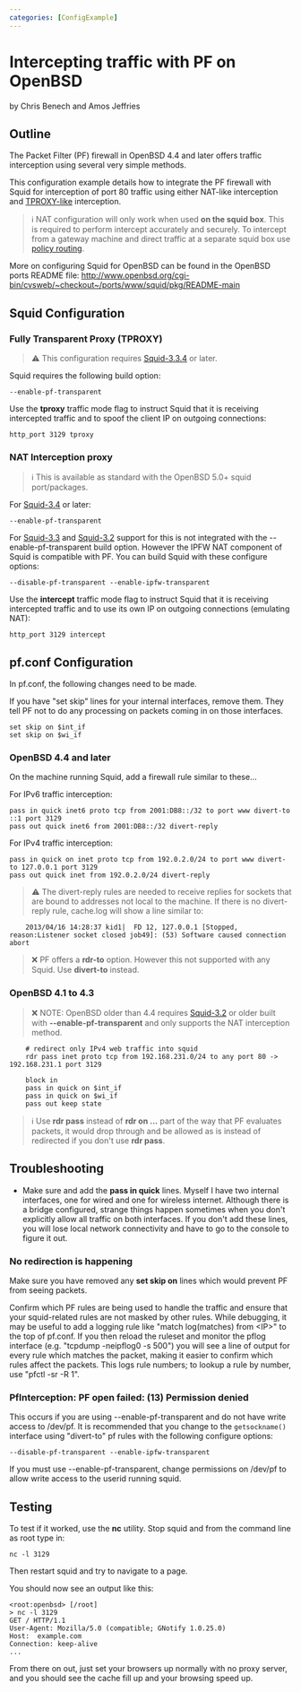 ```yaml
---
categories: [ConfigExample]
---
```

# Intercepting traffic with PF on OpenBSD

by Chris Benech and Amos Jeffries

## Outline

The Packet Filter (PF) firewall in OpenBSD 4.4 and later offers traffic
interception using several very simple methods.

This configuration example details how to integrate the PF firewall with
Squid for interception of port 80 traffic using either NAT-like
interception and [TPROXY-like](/Features/Tproxy4) interception.

> :information_source:
    NAT configuration will only work when used **on the squid
    box**. This is required to perform intercept accurately and securely. To
    intercept from a gateway machine and direct traffic at a separate squid
    box use [policy routing](/ConfigExamples/Intercept/IptablesPolicyRoute).

More on configuring Squid for OpenBSD can be found in the OpenBSD ports
README file: <http://www.openbsd.org/cgi-bin/cvsweb/~checkout~/ports/www/squid/pkg/README-main>

## Squid Configuration

### Fully Transparent Proxy (TPROXY)

> :warning:
    This configuration requires
    [Squid-3.3.4](/Releases/Squid-3.3)
    or later.

Squid requires the following build option:

    --enable-pf-transparent

Use the **tproxy** traffic mode flag to instruct Squid that it is
receiving intercepted traffic and to spoof the client IP on outgoing
connections:

    http_port 3129 tproxy

### NAT Interception proxy

> :information_source:
    This is available as standard with the OpenBSD 5.0+ squid
    port/packages.

For [Squid-3.4](/Releases/Squid-3.4) or later:

    --enable-pf-transparent

For [Squid-3.3](/Releases/Squid-3.3) and [Squid-3.2](/Releases/Squid-3.2)
support for this is not integrated with the --enable-pf-transparent
build option. However the IPFW NAT component of Squid is compatible with
PF. You can build Squid with these configure options:

    --disable-pf-transparent --enable-ipfw-transparent

Use the **intercept** traffic mode flag to instruct Squid that it is
receiving intercepted traffic and to use its own IP on outgoing
connections (emulating NAT):

    http_port 3129 intercept

## pf.conf Configuration

In pf.conf, the following changes need to be made.

If you have "set skip" lines for your internal interfaces, remove them.
They tell PF not to do any processing on packets coming in on those
interfaces.

    set skip on $int_if
    set skip on $wi_if

### OpenBSD 4.4 and later

On the machine running Squid, add a firewall rule similar to these...

For IPv6 traffic interception:

    pass in quick inet6 proto tcp from 2001:DB8::/32 to port www divert-to ::1 port 3129
    pass out quick inet6 from 2001:DB8::/32 divert-reply

For IPv4 traffic interception:

    pass in quick on inet proto tcp from 192.0.2.0/24 to port www divert-to 127.0.0.1 port 3129
    pass out quick inet from 192.0.2.0/24 divert-reply

> :warning:
    The divert-reply rules are needed to receive replies for
    sockets that are bound to addresses not local to the machine. If there
    is no divert-reply rule, cache.log will show a line similar to:

        2013/04/16 14:28:37 kid1|  FD 12, 127.0.0.1 [Stopped, reason:Listener socket closed job49]: (53) Software caused connection abort

> :x:
    PF offers a **rdr-to** option. However this not supported with any
    Squid. Use **divert-to** instead.

### OpenBSD 4.1 to 4.3

> :x:
    NOTE: OpenBSD older than 4.4 requires
    [Squid-3.2](/Releases/Squid-3.2)
    or older built with **--enable-pf-transparent** and only supports
    the NAT interception method.

```
    # redirect only IPv4 web traffic into squid
    rdr pass inet proto tcp from 192.168.231.0/24 to any port 80 -> 192.168.231.1 port 3129
    
    block in
    pass in quick on $int_if
    pass in quick on $wi_if
    pass out keep state
```

> :information_source:
    Use **rdr pass** instead of **rdr on ...** part of the way that PF
    evaluates packets, it would drop through and be allowed as is
    instead of redirected if you don't use **rdr pass**.

## Troubleshooting

- Make sure and add the **pass in quick** lines. Myself I have two
    internal interfaces, one for wired and one for wireless internet.
    Although there is a bridge configured, strange things happen
    sometimes when you don't explicitly allow all traffic on both
    interfaces. If you don't add these lines, you will lose local
    network connectivity and have to go to the console to figure it out.

### No redirection is happening

Make sure you have removed any **set skip on** lines which would prevent
PF from seeing packets.

Confirm which PF rules are being used to handle the traffic and ensure
that your squid-related rules are not masked by other rules. While
debugging, it may be useful to add a logging rule like "match
log(matches) from \<IP\>" to the top of pf.conf. If you then reload the
ruleset and monitor the pflog interface (e.g. "tcpdump -neipflog0 -s
500") you will see a line of output for every rule which matches the
packet, making it easier to confirm which rules affect the packets. This
logs rule numbers; to lookup a rule by number, use "pfctl -sr -R 1".

### PfInterception: PF open failed: (13) Permission denied

This occurs if you are using --enable-pf-transparent and do not have
write access to /dev/pf. It is recommended that you change to the
`getsockname()` interface using "divert-to" pf rules with the following
configure options:

    --disable-pf-transparent --enable-ipfw-transparent

If you must use --enable-pf-transparent, change permissions on /dev/pf
to allow write access to the userid running squid.

## Testing

To test if it worked, use the **nc** utility. Stop squid and from the
command line as root type in:

    nc -l 3129

Then restart squid and try to navigate to a page.

You should now see an output like this:

    <root:openbsd> [/root]
    > nc -l 3129
    GET / HTTP/1.1
    User-Agent: Mozilla/5.0 (compatible; GNotify 1.0.25.0)
    Host:  example.com
    Connection: keep-alive
    ...

From there on out, just set your browsers up normally with no proxy
server, and you should see the cache fill up and your browsing speed up.